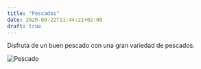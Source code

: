 ```yaml
---
title: "Pescados"
date: 2020-09-22T11:44:21+02:00
draft: true
---
```


Disfruta de un buen pescado con una gran variedad de pescados.

![Pescado](/carta/pescados.jpg)
